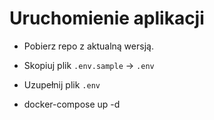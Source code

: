 # Uruchomienie aplikacji

* Pobierz repo z aktualną wersją.

* Skopiuj plik `.env.sample` -> `.env`

* Uzupełnij plik `.env`

* docker-compose up -d
